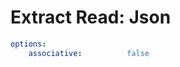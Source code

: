 # Extract Read: Json

<!-- config starts -->
```yaml
options:
    associative:          false

```
<!-- config ends -->
